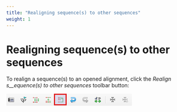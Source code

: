 ```yaml
---
title: "Realigning sequence(s) to other sequences"
weight: 1
---
```



# Realigning sequence(s) to other sequences

To realign a sequence(s) to an opened alignment, click the _Realign s__equence(s) to other sequences_ toolbar button:


![](/images/65929702/65929703.png)
